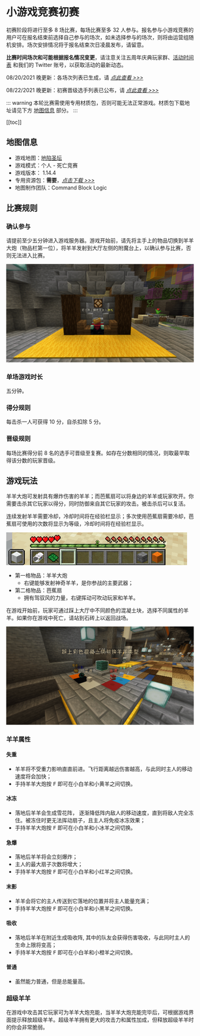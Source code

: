 # 小游戏竞赛初赛

初赛阶段将进行至多 8 场比赛，每场比赛至多 32 人参与。报名参与小游戏竞赛的用户可在报名结束前选择自己参与的场次，如未选择参与的场次，则将由运营组随机安排。场次安排情况将于报名结束次日凌晨发布，请留意。

**比赛时间场次和可能根据报名情况变更**，请注意关注五周年庆典玩家群、[活动时间表](/5thAnniv/schedule.html) 和我们的 Twitter 账号，以获取活动的最新动态。

08/20/2021 晚更新：各场次列表已生成，请 [_点此查看 >>>_](./players/preliminary.html)

08/22/2021 晚更新：初赛晋级选手列表已公布，请 [_点此查看 >>>_](./promoted/preliminary.html)

::: warning
本轮比赛需使用专用材质包，否则可能无法正常游戏。材质包下载地址请见下方 [地图信息](#地图信息) 部分。
:::

[[toc]]

## 地图信息

- 游戏地图：[地陷圣坛](https://www.mcbbs.net/thread-908503-1-1.html)
- 游戏模式：个人 - 死亡竞赛
- 游戏版本： 1.14.4
- 专用资源包：**需要**，[_点击下载 >>>_](https://littleskin-resource.littleservice.cn/5thAnniv/sheepooia.zip)
- 地图制作团队：Command Block Logic

## 比赛规则

### 确认参与

请提前至少五分钟进入游戏服务器。游戏开始前，请先将主手上的物品切换到羊羊大炮（物品栏第一位），将羊羊发射到大厅左侧的附魔台上，以确认参与比赛，否则无法进入比赛。

![Join](./assets/preliminary/join.png)

### 单场游戏时长

五分钟。

### 得分规则

每击杀一人可获得 10 分，自杀扣除 5 分。

### 晋级规则

每场比赛得分前 8 名的选手可晋级至复赛。如存在分数相同的情况，则取最早取得该分数的玩家晋级。

## 游戏玩法

羊羊大炮可发射具有爆炸伤害的羊羊；而芭蕉扇可以将身边的羊羊或玩家吹开。你需要击杀其它玩家以得分，同时防御来自其它玩家的攻击。被击杀后可以复活。

连续发射羊羊需要冷却，冷却时间将在经验栏显示；多次使用芭蕉扇需要冷却，芭蕉扇可使用的次数将显示为等级，冷却时间将在经验栏显示。

![ShortCut Bar](./assets/preliminary/bar.png)

- 第一格物品：羊羊大炮
  - 右键能够发射神奇羊羊，是你参战的主要武器；  
- 第二格物品：芭蕉扇
  - 拥有驾驭风的力量，右键挥动可吹动玩家和羊羊。

在游戏开始前，玩家可通过踩上大厅中不同颜色的混凝土块，选择不同属性的羊羊。如果你在游戏中死亡，请站到石砖上以返回战场。

![Select](./assets/preliminary/select.png)

### 羊羊属性

#### 失重

- 羊羊将不受重力影响直直前进。飞行距离越远伤害越高，与此同时主人的移动速度将会加快；
- 手持羊羊大炮按 <kbd>F</kbd> 即可在小白羊和小黄羊之间切换。

#### 冰冻

 - 落地后羊羊会生成雪花阵， 逐渐降低阵内敌人的移动速度，直到将敌人完全冻住。被冻住时更无法挥动扇子，且主人将免疫冰冻效果；
 - 手持羊羊大炮按 <kbd>F</kbd> 即可在小白羊和小冰羊之间切换。

#### 急爆

 - 落地后羊羊将会立刻爆炸；
 - 主人的最大扇子次数将增大；
 - 手持羊羊大炮按 <kbd>F</kbd> 即可在小白羊和小红羊之间切换。

#### 末影

 - 羊羊会将它的主人传送到它落地的位置并将主人能量充满；
 - 手持羊羊大炮按 <kbd>F</kbd> 即可在小白羊和小黑羊之间切换。

#### 吸收

 - 落地后羊羊在附近生成吸收阵, 其中的队友会获得伤害吸收，与此同时主人的生命上限将变高；
 - 手持羊羊大炮按 <kbd>F</kbd> 即可在小白羊和小橙羊之间切换。

#### 普通

 - 虽然能力普通，但是总能量高。

### 超级羊羊

在游戏中攻击其它玩家可为羊羊大炮充能，当羊羊大炮充能完毕后，可根据游戏界面提示释放超级羊羊。超级羊羊拥有更大的攻击力和属性加成，但释放超级羊羊时的你会非常脆弱。
